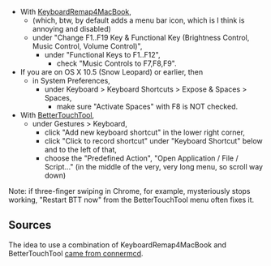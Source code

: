 - With [KeyboardRemap4MacBook][],
    - (which, btw, by default adds a menu bar icon, which is I think
      is annoying and disabled)
    - under "Change F1..F19 Key & Functional Key (Brightness Control,
      Music Control, Volume Control)",
        - under "Functional Keys to F1..F12",
            - check "Music Controls to F7,F8,F9".
- If you are on OS X 10.5 (Snow Leopard) or earlier, then
    - in System Preferences,
        - under Keyboard > Keyboard Shortcuts > Expose & Spaces > Spaces,
            - make sure "Activate Spaces" with F8 is NOT checked.
- With [BetterTouchTool][],
    - under Gestures > Keyboard,
        - click "Add new keyboard shortcut" in the lower right corner,
        - click "Click to record shortcut" under "Keyboard Shortcut"
          below and to the left of that,
        - choose the "Predefined Action",
          "Open Application / File / Script..." (in the middle of the
          very, very long menu, so scroll way down)

[KeyboardRemap4MacBook]: http://pqrs.org/macosx/keyremap4macbook/
[BetterTouchTool]: http://blog.boastr.net/

Note: if three-finger swiping in Chrome, for example, mysteriously stops
working, "Restart BTT now" from the BetterTouchTool menu often fixes it.

## Sources

The idea to use a combination of KeyboardRemap4MacBook and
BetterTouchTool [came from connermcd][connermcd].

[connermcd]: http://connermcd.wordpress.com/2012/01/02/control-mpd-with-mac-media-keys/
